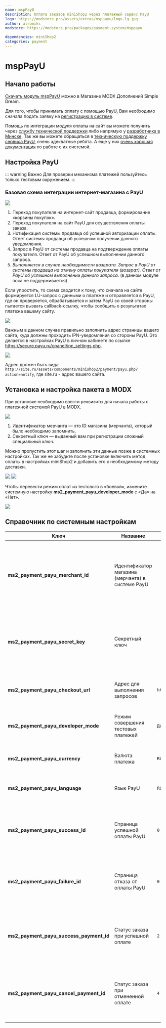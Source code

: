 ```yaml
---
name: mspPayU
description: Оплата заказов miniShop2 через платежный сервис PayU
logo: https://modstore.pro/assets/extras/msppayu/logo-lg.jpg
author: alroniks
modstore: https://modstore.pro/packages/payment-system/msppayu

dependencies: miniShop2
categories: payment
---
```


# mspPayU

## Начало работы

[Скачать модуль mspPayU][1] можно в Магазине MODX Дополнений Simple Dream.

Для того, чтобы принимать оплату с помощью PayU, Вам необходимо сначала подать заявку на [регистрацию в системе][2].

Помощь по интеграции модуля оплаты на сайт вы можете получить через [службу технической поддержки][3] либо напрямую у [разработчика в Минске][4]. Так же вы можете обращаться в [техническую поддержку сервиса PayU][5], очень адекватные ребята. А еще у них [очень хорошая документация][6] по работе с их системой.

## Настройка PayU

::: warning Важно
Для проверки механизма платежей пользуйтесь только тестовым окружением.
:::

### Базовая схема интеграции интернет-магазина с PayU

[![](https://file.modx.pro/files/d/9/c/d9c179cafdf0260dfc2575457f9b212as.jpg)](https://file.modx.pro/files/d/9/c/d9c179cafdf0260dfc2575457f9b212a.png)

1. Переход покупателя на интернет-сайт продавца, формирование «корзины покупок».
2. Переход покупателя на сайт PayU для осуществления оплаты заказа.
3. Нотификация системы продавца об успешной авторизации оплаты. Ответ системы продавца об успешном получении данного уведомления.
4. Запрос в PayU от системы продавца на подтверждение оплаты покупателя. Ответ от PayU об успешном выполнении данного запроса.
5. _Выполняется в случае необходимости возврата. Запрос в PayU от системы продавца на отмену оплаты покупателя (возврат). Ответ от PayU об успешном выполнении данного запроса._ (в данном модуле пока не поддерживается)

Если упростить, то схема сводится к тому, что сначала на сайте формируется LU-запрос с данными о платеже и отправляется в PayU, где он проверяется, обрабатывается и затем PayU со своей стороны пытается вызвать callback-ссылку, чтобы сообщить о результатах платежа вашему сайту.

[![](https://file.modx.pro/files/f/c/b/fcb28633348063f0b3a385040dfea9a3s.jpg)](https://file.modx.pro/files/f/c/b/fcb28633348063f0b3a385040dfea9a3.png)

Важным в данном случае правильно заполнить адрес страницы вашего сайта, куда должны проходить IPN-уведомления со стороны PayU. Это делается в настройках PayU в личном кабинете по ссылке <https://secure.payu.ru/cpanel/ipn_settings.php>.

[![](https://file.modx.pro/files/3/c/1/3c1e611a4e694cc324d623a3bc3df77ds.jpg)](https://file.modx.pro/files/3/c/1/3c1e611a4e694cc324d623a3bc3df77d.png)

Адрес должен быть вида `http://site.ru/assets/components/minishop2/payment/payu.php?action=notify`, где site.ru - адрес вашего сайта.

## Установка и настройка пакета в MODX

При установке необходимо ввести реквизиты для начала работы с платежной системой PayU в MODX.

[![](https://file.modx.pro/files/1/a/0/1a088a923675b6d333890e226ad8857fs.jpg)](https://file.modx.pro/files/1/a/0/1a088a923675b6d333890e226ad8857f.png)

1. Идентификатор мерчанта — это ID магазина (мерчанта), который было необходимо запомнить.
2. Секретный ключ — выданный вам при регистрации сложный специальный ключ.

Можно пропустить этот шаг и заполнить эти данные позже в системных настройках.
Так же не забудьте после установке включить метод оплаты в настройках miniShop2 и добавить его к необходимому методу доставки.

[![](https://file.modx.pro/files/5/4/2/5425dfef651c016d41c40825f7889fa6s.jpg)](https://file.modx.pro/files/5/4/2/5425dfef651c016d41c40825f7889fa6.png)
[![](https://file.modx.pro/files/1/7/d/17dfff0b5dd970258ebb129e919aa9bas.jpg)](https://file.modx.pro/files/1/7/d/17dfff0b5dd970258ebb129e919aa9ba.png)

Чтобы перевести режим оплат из тестового в «боевой», измените системную настройку **ms2_payment_payu_developer_mode** с «Да» на «Нет».

[![](https://file.modx.pro/files/4/7/e/47ec11fdda2dfcfa051e2550dc9a455bs.jpg)](https://file.modx.pro/files/4/7/e/47ec11fdda2dfcfa051e2550dc9a455b.png)

## Справочник по системным настройкам

| Ключ                                    | Название                                         | Значение по умолчанию                 | Описание                                                                                                                                            |
|-----------------------------------------|--------------------------------------------------|---------------------------------------|-----------------------------------------------------------------------------------------------------------------------------------------------------|
| **ms2_payment_payu_merchant_id**        | Идентификатор магазина (мерчанта) в системе PayU |                                       | Cодержит уникальный идентификатор магазина (мерчанта). Данный идентификатор создается при регистрации в системе PayU и высылается в письме.         |
| **ms2_payment_payu_secret_key**         | Секретный ключ                                   |                                       | Последовательность случайных символов, выдается при регистрации. Участвует в формировании электронной подписи и используется для проверки платежей. |
| **ms2_payment_payu_checkout_url**       | Адрес для выполнения запросов                    | `https://secure.payu.ru/order/lu.php` | Адрес, куда будет отправляться пользователь для выполнения оплаты заказа.                                                                           |
| **ms2_payment_payu_developer_mode**     | Режим совершения тестовых платежей               | `Да`                                  | При значении "Да", все запросы оплаты будут отправляться на тестовую среду обработки платежей PayU.                                                 |
| **ms2_payment_payu_currency**           | Валюта платежа                                   | `RUB`                                 | Буквенный трехзначный код валюты согласно [ISO 4217][7].                                                                                            |
| **ms2_payment_payu_language**           | Язык PayU                                        | `RU`                                  | Двухбуквенный код языка, на котором следует показывать сайт PayU при оплате.                                                                        |
| **ms2_payment_payu_success_id**         | Страница успешной оплаты PayU                    | `0`                                   | Пользователь будет отправлен на эту страницу после завершения оплаты. Рекомендуется указать id страницы с корзиной, для вывода заказа.              |
| **ms2_payment_payu_failure_id**         | Страница отказа от оплаты PayU                   | `0`                                   | Пользователь будет отправлен на эту страницу при неудачной оплате. Рекомендуется указать id страницы с корзиной, для вывода заказа                  |
| **ms2_payment_payu_success_payment_id** | Статус заказа при успешной оплате                | `2`                                   | При успешной оплате заказа ему будет установлен указанный номер статуса. Сами статусы редактируются в настройках miniShop2.                         |
| **ms2_payment_payu_cancel_payment_id**  | Статус заказа при отмененной оплате              | `4`                                   | При отмене оплаты заказа ему будет установлен указанный номер статуса. Сами статусы редактируются в настройках miniShop2.                           |

[1]: https://store.simpledream.ru/packages/ecommerce/msppayu.html
[2]: http://payu.ru/dlya-biznesa/podklyuchitsya/?utm_source=payu-bottom
[3]: https://store.simpledream.ru/cabinet/tickets/
[4]: http://klimchuk.by/about.html
[5]: http://payu.ru/o-nas/kontakty/
[6]: http://payu-api.ru/pages/viewpage.action?pageId=589827
[7]: http://www.iso.org/iso/home/standards/currency_codes.htm
